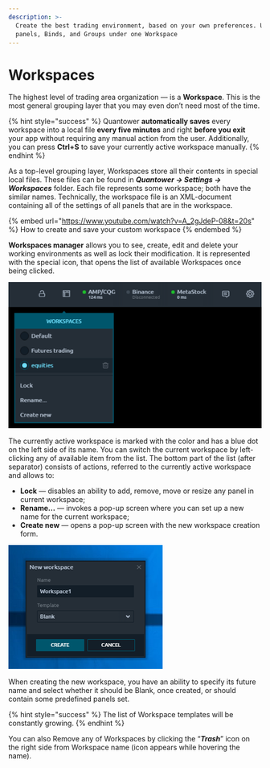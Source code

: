 ```yaml
---
description: >-
  Create the best trading environment, based on your own preferences. Use
  panels, Binds, and Groups under one Workspace
---
```


# Workspaces

The highest level of trading area organization — is a **Workspace**. This is the most general grouping layer that you may even don’t need most of the time.

{% hint style="success" %}
Quantower **automatically saves** every workspace into a local file **every five minutes** and right **before you exit** your app without requiring any manual action from the user. Additionally, you can press **Ctrl+S** to save your currently active workspace manually.
{% endhint %}

As a top-level grouping layer, Workspaces store all their contents in special local files. These files can be found in _**Quantower -> Settings -> Workspaces**_ folder. Each file represents some workspace; both have the similar names. Technically, the workspace file is an XML-document containing all of the settings of all panels that are in the workspace.&#x20;

{% embed url="https://www.youtube.com/watch?v=A_2gJdeP-08&t=20s" %}
How to create and save your custom workspace
{% endembed %}

**Workspaces manager** allows you to see, create, edit and delete your working environments as well as lock their modification. It is represented with the special icon, that opens the list of available Workspaces once being clicked.

![Workspaces manager](../.gitbook/assets/workspaces.png)

The currently active workspace is marked with the color and has a blue dot on the left side of its name. You can switch the current workspace by left-clicking any of available item from the list. The bottom part of the list (after separator) consists of actions, referred to the currently active workspace and allows to:

* **Lock** — disables an ability to add, remove, move or resize any panel in current workspace;
* **Rename...** — invokes a pop-up screen where you can set up a new name for the current workspace;
* **Create new** — opens a pop-up screen with the new workspace creation form.

![New workspace creation window](../.gitbook/assets/ccnewworkspace.png)

When creating the new workspace, you have an ability to specify its future name and select whether it should be Blank, once created, or should contain some predefined panels set.&#x20;

{% hint style="success" %}
The list of Workspace templates will be constantly growing.&#x20;
{% endhint %}

You can also Remove any of Workspaces by clicking the “_**Trash**_” icon on the right side from Workspace name (icon appears while hovering the name).
